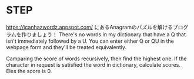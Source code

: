 # STEP
https://icanhazwordz.appspot.com/ にあるAnagramのパズルを解けるプログラムを作りましょう！
There's no words in my dictionary that have a Q that isn't immediately followed by a U. You can enter either Q or QU in the webpage form and they'll be treated equivalently.

Camparing the score of words recursively, then find the highest one. 
If the character in request is satisfied the word in dictionary, calculate scores. Eles the score is 0.
